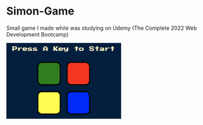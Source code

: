 # Simon-Game
Small game I made while was studying on Udemy (The Complete 2022 Web Development Bootcamp)

<img src="./ScreenShots/1.png" width=302,2 height=200>
